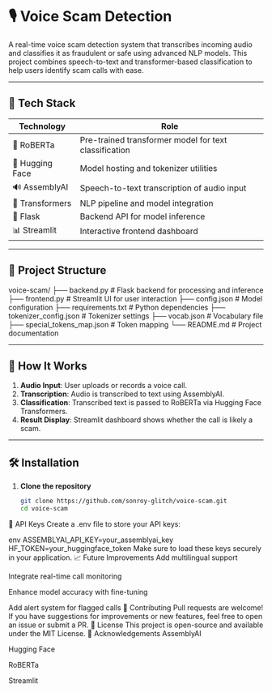 # 🎙️ Voice Scam Detection

A real-time voice scam detection system that transcribes incoming audio and classifies it as fraudulent or safe using advanced NLP models. This project combines speech-to-text and transformer-based classification to help users identify scam calls with ease.

---

## 🚀 Tech Stack

| Technology       | Role                                                  |
|------------------|-------------------------------------------------------|
| 🧠 RoBERTa        | Pre-trained transformer model for text classification |
| 🤗 Hugging Face   | Model hosting and tokenizer utilities                 |
| 🔊 AssemblyAI     | Speech-to-text transcription of audio input           |
| 🧪 Transformers   | NLP pipeline and model integration                    |
| 🧬 Flask          | Backend API for model inference                       |
| 📊 Streamlit      | Interactive frontend dashboard                        |

---

## 📂 Project Structure

voice-scam/ ├── backend.py # Flask backend for processing and inference ├── frontend.py # Streamlit UI for user interaction ├── config.json # Model configuration ├── requirements.txt # Python dependencies ├── tokenizer_config.json # Tokenizer settings ├── vocab.json # Vocabulary file ├── special_tokens_map.json # Token mapping └── README.md # Project documentation

---

## 🧠 How It Works

1. **Audio Input**: User uploads or records a voice call.
2. **Transcription**: Audio is transcribed to text using AssemblyAI.
3. **Classification**: Transcribed text is passed to RoBERTa via Hugging Face Transformers.
4. **Result Display**: Streamlit dashboard shows whether the call is likely a scam.

---

## 🛠️ Installation

1. **Clone the repository**
   ```bash
   git clone https://github.com/sonroy-glitch/voice-scam.git
   cd voice-scam
🔐 API Keys
Create a .env file to store your API keys:

env
ASSEMBLYAI_API_KEY=your_assemblyai_key
HF_TOKEN=your_huggingface_token
Make sure to load these keys securely in your application.
📈 Future Improvements
Add multilingual support

Integrate real-time call monitoring

Enhance model accuracy with fine-tuning

Add alert system for flagged calls
🤝 Contributing
Pull requests are welcome! If you have suggestions for improvements or new features, feel free to open an issue or submit a PR.
📄 License
This project is open-source and available under the MIT License.
🙌 Acknowledgements
AssemblyAI

Hugging Face

RoBERTa

Streamlit

